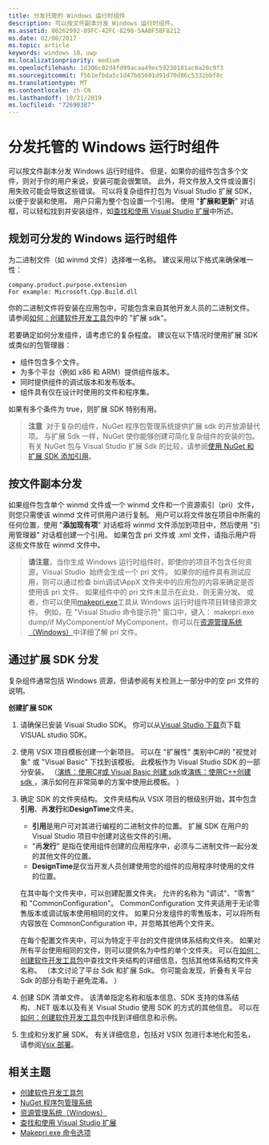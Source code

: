 ```yaml
---
title: 分发托管的 Windows 运行时组件
description: 可以按文件副本分发 Windows 运行时组件。
ms.assetid: 80262992-89FC-42FC-8298-5AABF58F8212
ms.date: 02/08/2017
ms.topic: article
keywords: windows 10，uwp
ms.localizationpriority: medium
ms.openlocfilehash: 1d306c02d4fd99acaa49ec59230181ac0a20c9f3
ms.sourcegitcommit: f561efbda5c1d47b85601d91d70d86c5332bbf8c
ms.translationtype: MT
ms.contentlocale: zh-CN
ms.lasthandoff: 10/21/2019
ms.locfileid: "72690387"
---
```

# <a name="distributing-a-managed-windows-runtime-component"></a>分发托管的 Windows 运行时组件

可以按文件副本分发 Windows 运行时组件。 但是，如果你的组件包含多个文件，则对于你的用户来说，安装可能会很繁琐。 此外，将文件放入文件或设置引用失败可能会导致这些错误。 可以将复杂组件打包为 Visual Studio 扩展 SDK，以便于安装和使用。 用户只需为整个包设置一个引用。 使用 "**扩展和更新**" 对话框，可以轻松找到并安装组件，如[查找和使用 Visual Studio 扩展](https://docs.microsoft.com/visualstudio/ide/finding-and-using-visual-studio-extensions?view=vs-2015)中所述。

## <a name="planning-a-distributable-windows-runtime-component"></a>规划可分发的 Windows 运行时组件

为二进制文件（如 winmd 文件）选择唯一名称。 建议采用以下格式来确保唯一性：

``` syntax
company.product.purpose.extension
For example: Microsoft.Cpp.Build.dll
```

你的二进制文件将安装在应用包中，可能包含来自其他开发人员的二进制文件。 请参阅[如何：创建软件开发工具包](https://docs.microsoft.com/visualstudio/extensibility/creating-a-software-development-kit?view=vs-2015)中的 "扩展 sdk"。

若要确定如何分发组件，请考虑它的复杂程度。 建议在以下情况时使用扩展 SDK 或类似的包管理器：

-   组件包含多个文件。
-   为多个平台（例如 x86 和 ARM）提供组件版本。
-   同时提供组件的调试版本和发布版本。
-   组件具有仅在设计时使用的文件和程序集。

如果有多个条件为 true，则扩展 SDK 特别有用。

> **注意**  对于复杂的组件，NuGet 程序包管理系统提供扩展 sdk 的开放源替代项。 与扩展 Sdk 一样，NuGet 使你能够创建可简化复杂组件的安装的包。 有关 NuGet 包与 Visual Studio 扩展 Sdk 的比较，请参阅[使用 NuGet 和扩展 SDK 添加引用](https://docs.microsoft.com/visualstudio/ide/adding-references-using-nuget-versus-an-extension-sdk?view=vs-2015)。

## <a name="distribution-by-file-copy"></a>按文件副本分发

如果组件包含单个 winmd 文件或一个 winmd 文件和一个资源索引（pri）文件，则您只需使该 winmd 文件可供用户进行复制。 用户可以将文件放在项目中所需的任何位置，使用 "**添加现有项**" 对话框将 winmd 文件添加到项目中，然后使用 "引用管理器" 对话框创建一个引用。 如果包含 pri 文件或 .xml 文件，请指示用户将这些文件放在 winmd 文件中。

> **请注意**，当你生成 Windows 运行时组件时，即使你的项目不包含任何资源，Visual Studio  始终会生成一个 pri 文件。 如果你的组件具有测试应用，则可以通过检查 bin\\调试\\AppX 文件夹中的应用包的内容来确定是否使用该 pri 文件。 如果组件中的 pri 文件未显示在此处，则无需分发。 或者，你可以使用[makepri.exe](https://docs.microsoft.com/previous-versions/windows/apps/jj552945(v=win.10))工具从 Windows 运行时组件项目转储资源文件。 例如，在 "Visual Studio 命令提示符" 窗口中，键入： makepri.exe dump/if MyComponent/of MyComponent，你可以在[资源管理系统（Windows）](https://docs.microsoft.com/previous-versions/windows/apps/jj552947(v=win.10))中详细了解 pri 文件。

## <a name="distribution-by-extension-sdk"></a>通过扩展 SDK 分发

复杂组件通常包括 Windows 资源，但请参阅有关检测上一部分中的空 pri 文件的说明。

**创建扩展 SDK**

1.  请确保已安装 Visual Studio SDK。 你可以从[Visual Studio 下载](https://visualstudio.microsoft.com/downloads/download-visual-studio-vs)页下载 VISUAL studio SDK。
2.  使用 VSIX 项目模板创建一个新项目。 可以在 "扩展性" 类别中C#的 "视觉对象" 或 "Visual Basic" 下找到该模板。 此模板作为 Visual Studio SDK 的一部分安装。 （[演练：使用C#或 Visual Basic 创建 sdk](https://docs.microsoft.com/visualstudio/extensibility/walkthrough-creating-an-sdk-using-csharp-or-visual-basic?view=vs-2015)或[演练：使用C++创建 sdk ](https://docs.microsoft.com/visualstudio/extensibility/walkthrough-creating-an-sdk-using-cpp?view=vs-2015)，演示如何在非常简单的方案中使用此模板。 ）
3.  确定 SDK 的文件夹结构。 文件夹结构从 VSIX 项目的根级别开始，其中包含**引用**、再**发行**和**DesignTime**文件夹。

    -   **引用**是用户可对其进行编程的二进制文件的位置。 扩展 SDK 在用户的 Visual Studio 项目中创建对这些文件的引用。
    -   "再**发行**" 是指在使用组件创建的应用程序中，必须与二进制文件一起分发的其他文件的位置。
    -   **DesignTime**是仅当开发人员创建使用您的组件的应用程序时使用的文件的位置。

    在其中每个文件夹中，可以创建配置文件夹。 允许的名称为 "调试"、"零售" 和 "CommonConfiguration"。 CommonConfiguration 文件夹适用于无论零售版本或调试版本使用相同的文件。 如果只分发组件的零售版本，可以将所有内容放在 CommonConfiguration 中，并忽略其他两个文件夹。

    在每个配置文件夹中，可以为特定于平台的文件提供体系结构文件夹。 如果对所有平台使用相同的文件，则可以提供名为中性的单个文件夹。 可以在[如何：创建软件开发工具包](https://docs.microsoft.com/visualstudio/extensibility/creating-a-software-development-kit?view=vs-2015)中查找文件夹结构的详细信息，包括其他体系结构文件夹名称。 （本文讨论了平台 Sdk 和扩展 Sdk。 你可能会发现，折叠有关平台 Sdk 的部分有助于避免混淆。 ）

4.  创建 SDK 清单文件。 该清单指定名称和版本信息、SDK 支持的体系结构、.NET 版本以及有关 Visual Studio 使用 SDK 的方式的其他信息。 可以在[如何：创建软件开发工具包](https://docs.microsoft.com/visualstudio/extensibility/creating-a-software-development-kit?view=vs-2015)中找到详细信息和示例。
5.  生成和分发扩展 SDK。 有关详细信息，包括对 VSIX 包进行本地化和签名，请参阅[Vsix 部署](https://docs.microsoft.com/visualstudio/misc/how-to-manually-package-an-extension-vsix-deployment?view=vs-2015)。

## <a name="related-topics"></a>相关主题

* [创建软件开发工具包](https://docs.microsoft.com/visualstudio/extensibility/creating-a-software-development-kit?view=vs-2015)
* [NuGet 程序包管理系统](https://github.com/NuGet/Home)
* [资源管理系统（Windows）](https://docs.microsoft.com/previous-versions/windows/apps/jj552947(v=win.10))
* [查找和使用 Visual Studio 扩展](https://docs.microsoft.com/visualstudio/ide/finding-and-using-visual-studio-extensions?view=vs-2015)
* [Makepri.exe 命令选项](https://docs.microsoft.com/previous-versions/windows/apps/jj552945(v=win.10))

